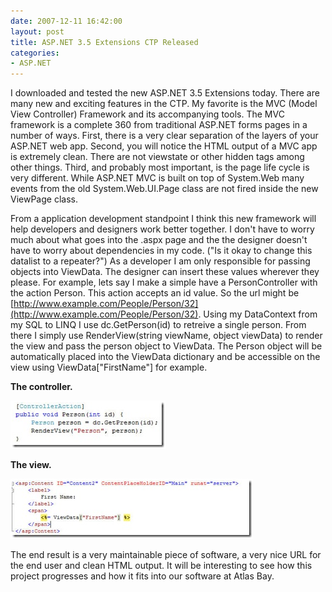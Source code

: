 ```yaml
---
date: 2007-12-11 16:42:00
layout: post
title: ASP.NET 3.5 Extensions CTP Released
categories:
- ASP.NET
---
```


I downloaded and tested the new ASP.NET 3.5 Extensions today. There are many new and exciting features in the CTP. My favorite is the MVC (Model View Controller) Framework and its accompanying tools. The MVC framework is a complete 360 from traditional ASP.NET forms pages in a number of ways. First, there is a very clear separation of the layers of your ASP.NET web app. Second, you will notice the HTML output of a MVC app is extremely clean. There are not viewstate or other hidden tags among other things. Third, and probably most important, is the page life cycle is very different. While ASP.NET MVC is built on top of System.Web many events from the old System.Web.UI.Page class are not fired inside the new ViewPage class.

From a application development standpoint I think this new framework will help developers and designers work better together. I don't have to worry much about what goes into the .aspx page and the the designer doesn't have to worry about dependencies in my code. ("Is it okay to change this datalist to a repeater?") As a developer I am only responsible for passing objects into ViewData. The designer can insert these values wherever they please. For example, lets say I make a simple have a PersonController with the action Person. This action accepts an id value. So the url might be [http://www.example.com/People/Person/32](http://www.example.com/People/Person/32). Using my DataContext from my SQL to LINQ I use dc.GetPerson(id) to retreive a single person. From there I simply use RenderView(string viewName, object viewData) to render the view and pass the person object to ViewData. The Person object will be automatically placed into the ViewData dictionary and be accessible on the view using ViewData["FirstName"] for example.

**The controller.**

[![](/images/2009/01/image-21.png)](/images/2009/01/image-21.png)

**The view.**

[![](/images/2009/01/image-41.png)](/images/2009/01/image-41.png)

The end result is a very maintainable piece of software, a very nice URL for the end user and clean HTML output. It will be interesting to see how this project progresses and how it fits into our software at Atlas Bay.
